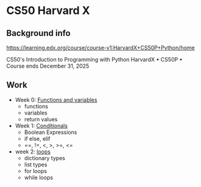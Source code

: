 # CS50 Harvard X

## Background info
https://learning.edx.org/course/course-v1:HarvardX+CS50P+Python/home

CS50's Introduction to Programming with Python
HarvardX • CS50P • Course ends December 31, 2025

## Work
- Week 0:  [Functions and variables](./week0/functions%20and%20variables.md)
   - functions
   - variables
   - return values
- Week 1:  [Conditionals](./week1/conditionals.md)
   - Boolean Expressions
   - if else, elif
   - ==, !=, <, >, >=, <=
- week 2:  [loops](./week2/loops.md)
   - dictionary types
   - list types
   - for loops
   - while loops
